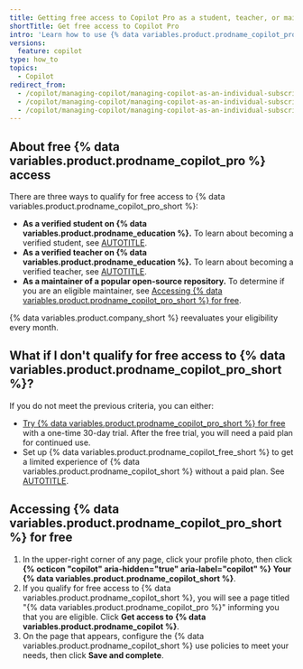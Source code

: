 ```yaml
---
title: Getting free access to Copilot Pro as a student, teacher, or maintainer
shortTitle: Get free access to Copilot Pro
intro: 'Learn how to use {% data variables.product.prodname_copilot_pro_short %} for free as a student, teacher, or open-source maintainer.'
versions:
  feature: copilot
type: how_to
topics:
  - Copilot
redirect_from:
  - /copilot/managing-copilot/managing-copilot-as-an-individual-subscriber/getting-free-access-to-copilot-as-a-student-teacher-or-maintainer
  - /copilot/managing-copilot/managing-copilot-as-an-individual-subscriber/managing-your-copilot-subscription/getting-free-access-to-copilot-as-a-student-teacher-or-maintainer
  - /copilot/managing-copilot/managing-copilot-as-an-individual-subscriber/managing-your-github-copilot-pro-subscription/getting-free-access-to-copilot-pro-as-a-student-teacher-or-maintainer
---
```


## About free {% data variables.product.prodname_copilot_pro %} access

There are three ways to qualify for free access to {% data variables.product.prodname_copilot_pro_short %}:

* **As a verified student on {% data variables.product.prodname_education %}.** To learn about becoming a verified student, see [AUTOTITLE](/free-pro-team@latest/education/explore-the-benefits-of-teaching-and-learning-with-github-education/github-education-for-students/apply-to-github-education-as-a-student).
* **As a verified teacher on {% data variables.product.prodname_education %}.** To learn about becoming a verified teacher, see [AUTOTITLE](/free-pro-team@latest/education/explore-the-benefits-of-teaching-and-learning-with-github-education/github-education-for-teachers/apply-to-github-education-as-a-teacher).
* **As a maintainer of a popular open-source repository.** To determine if you are an eligible maintainer, see [Accessing {% data variables.product.prodname_copilot_pro_short %} for free](#accessing-copilot-pro-for-free).

{% data variables.product.company_short %} reevaluates your eligibility every month.

## What if I don't qualify for free access to {% data variables.product.prodname_copilot_pro_short %}?

If you do not meet the previous criteria, you can either:

* <a href="https://github.com/github-copilot/signup?ref_cta=Copilot+trial&ref_loc=about+github+copilot&ref_page=docs" target="_blank"><span>Try {% data variables.product.prodname_copilot_pro_short %} for free</span></a> with a one-time 30-day trial. After the free trial, you will need a paid plan for continued use.
* Set up {% data variables.product.prodname_copilot_free_short %} to get a limited experience of {% data variables.product.prodname_copilot_short %} without a paid plan. See [AUTOTITLE](/copilot/managing-copilot/managing-copilot-as-an-individual-subscriber/about-github-copilot-free).

## Accessing {% data variables.product.prodname_copilot_pro_short %} for free

1. In the upper-right corner of any page, click your profile photo, then click **{% octicon "copilot" aria-hidden="true" aria-label="copilot" %} Your {% data variables.product.prodname_copilot_short %}**.
1. If you qualify for free access to {% data variables.product.prodname_copilot_short %}, you will see a page titled "{% data variables.product.prodname_copilot_pro %}" informing you that you are eligible. Click **Get access to {% data variables.product.prodname_copilot %}**.
1. On the page that appears, configure the {% data variables.product.prodname_copilot_short %} use policies to meet your needs, then click **Save and complete**.
